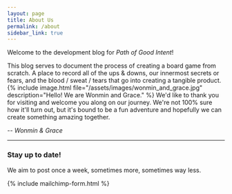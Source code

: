 ```yaml
---
layout: page
title: About Us
permalink: /about
sidebar_link: true
---
```


Welcome to the development blog for _Path of Good Intent_!

This blog serves to document the process of creating a board game from scratch. A place to record all of the ups & downs, our innermost secrets or fears, and the blood / sweat / tears that go into creating a tangible product.
{% include image.html file="/assets/images/wonmin_and_grace.jpg" description="Hello! We are Wonmin and Grace." %}
We'd like to thank you for visiting and welcome you along on our journey. We're not 100% sure how it'll turn out, but it's bound to be a fun adventure and hopefully we can create something amazing together.

-- _Wonmin & Grace_

---

### Stay up to date!
We aim to post once a week, sometimes more, sometimes way less.

{% include mailchimp-form.html %}

